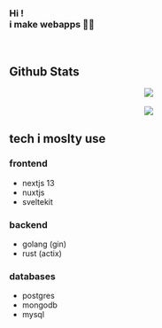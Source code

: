 

### Hi ! <br /> i make webapps 👨‍💻   
  

<br/>  

## Github Stats  
<div align="center">
   <img src="https://github-readme-stats.vercel.app/api?username=mu6m&show_icons=true&count_private=true&hide_border=true&theme=github_dark" align="center" />
</div>  

<br/>  

<div align="center">
  <img src="https://komarev.com/ghpvc/?username=mu6m&&style=flat-square" align="center" />
</div>  

## tech i moslty use  

### frontend
* nextjs 13
* nuxtjs
* sveltekit

### backend
* golang (gin)
* rust (actix)

### databases
* postgres
* mongodb
* mysql


<br/>  
